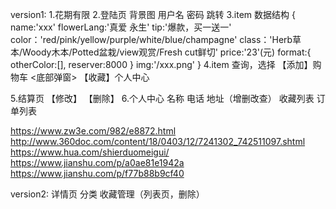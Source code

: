 version1:
1.花期有限
2.登陆页
背景图
用户名
密码
跳转 
3.item 数据结构
{
    name:'xxx'
    flowerLang:'真爱 永生'
    tip:'爆款，买一送一'
    color：'red/pink/yellow/purple/white/blue/champagne'
    class：'Herb草本/Woody木本/Potted盆栽/view观赏/Fresh cut鲜切'
    price:'23'(元)
    format:{
        otherColor:[],
        reserver:8000
    }
    img:'/xxx.png'
}
4.item 查询，选择
【添加】购物车 <底部弹窗>
【收藏】个人中心

5.结算页
【修改】
【删除】
6.个人中心
名称
电话
地址（增删改查）
收藏列表
订单列表

https://www.zw3e.com/982/e8872.html
http://www.360doc.com/content/18/0403/12/7241302_742511097.shtml
https://www.hua.com/shierduomeigui/
https://www.jianshu.com/p/a0ae81e1942a
https://www.jianshu.com/p/f77b88b9cf40

version2:
详情页
分类
收藏管理（列表页，删除）





